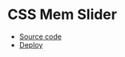 # CSS Mem Slider

- [Source code](https://github.com/artpotlov/cssMemSlider)
- [Deploy](https://artpotlov.github.io/cssMemSlider/cssMemSlider)
